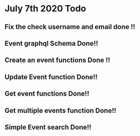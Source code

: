 # July 7th 2020 Todo

## Fix the check username and email done !!

## Event graphql Schema Done!!

## Create an event functions Done !!

## Update Event function Done!!

## Get event functions Done!!

## Get multiple events function Done!!

## Simple Event search Done!!
